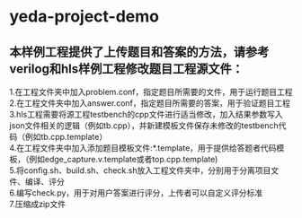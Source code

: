 # yeda-project-demo

## 本样例工程提供了上传题目和答案的方法，请参考verilog和hls样例工程修改题目工程源文件：

1.在工程文件夹中加入problem.conf，指定题目所需要的文件，用于运行题目工程  
2.在工程文件夹中加入answer.conf，指定题目所需要的答案，用于验证题目工程  
3.hls工程需要将源工程testbench的cpp文件进行适当修改，加入结果参数写入json文件相关的逻辑（例如tb.cpp），并新建模板文件保存未修改的testbench代码（例如tb.cpp.template）  
4.在工程文件夹中加入添加题目模板文件:*.template，用于提供给答题者代码模板，（例如edge_capture.v.template或者top.cpp.template)   
5.将config.sh、build.sh、check.sh放入工程文件夹中，分别用于分离项目文件、编译、评分  
6.编写check.py，用于对用户答案进行评分，上传者可以自定义评分标准  
7.压缩成zip文件  

